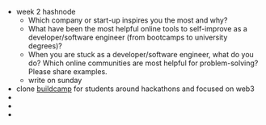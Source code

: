 - week 2 hashnode
	- Which company or start-up inspires you the most and why?
	- What have been the most helpful online tools to self-improve as a developer/software engineer (from bootcamps to university degrees)?
	- When you are stuck as a developer/software engineer, what do you do? Which online communities are most helpful for problem-solving? Please share examples.
	- write on sunday
- clone [buildcamp](https://www.buildcamps.co/) for students around hackathons and focused on web3
-
-
-